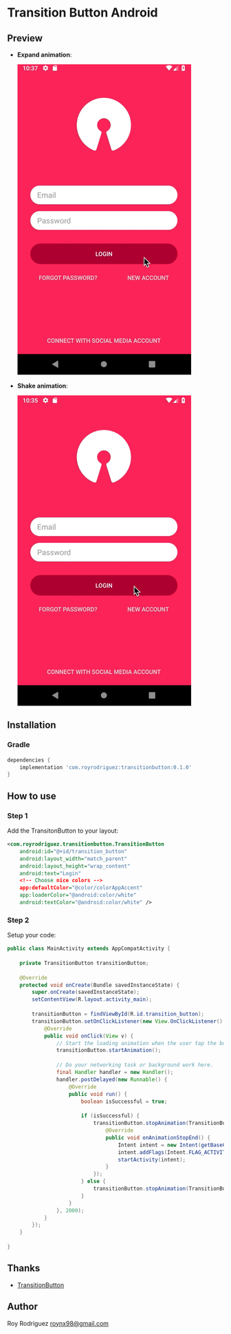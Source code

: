 # Transition Button Android

## Preview
- **Expand animation**:

	![](expand.gif)

- **Shake animation**:
  
  ![](shake.gif)
  
  
  
## Installation
### Gradle
```groovy
dependencies {
	implementation 'com.royrodriguez:transitionbutton:0.1.0'
}
```

## How to use
### Step 1
Add the TransitonButton to your layout:

```xml
<com.royrodriguez.transitionbutton.TransitionButton
 	android:id="@+id/transition_button"
	android:layout_width="match_parent"
	android:layout_height="wrap_content"
	android:text="Login"
	<!-- Choose nice colors -->
	app:defaultColor="@color/colorAppAccent"
	app:loaderColor="@android:color/white"
	android:textColor="@android:color/white" />
```

### Step 2
Setup your code:

```java
public class MainActivity extends AppCompatActivity {

    private TransitionButton transitionButton;

    @Override
    protected void onCreate(Bundle savedInstanceState) {
        super.onCreate(savedInstanceState);
        setContentView(R.layout.activity_main);
	
        transitionButton = findViewById(R.id.transition_button);
        transitionButton.setOnClickListener(new View.OnClickListener() {
            @Override
            public void onClick(View v) {
                // Start the loading animation when the user tap the button
                transitionButton.startAnimation();

                // Do your networking task or background work here.
                final Handler handler = new Handler();
                handler.postDelayed(new Runnable() {
                    @Override
                    public void run() {
                        boolean isSuccessful = true;
                        
                        if (isSuccessful) {
                            transitionButton.stopAnimation(TransitionButton.StopAnimationStyle.EXPAND, new TransitionButton.OnAnimationStopEndListener() {
                                @Override
                                public void onAnimationStopEnd() {
                                    Intent intent = new Intent(getBaseContext(), NewActivity.class);
                                    intent.addFlags(Intent.FLAG_ACTIVITY_NO_ANIMATION);
                                    startActivity(intent);
                                }
                            });
                        } else {
                            transitionButton.stopAnimation(TransitionButton.StopAnimationStyle.SHAKE, null);
                        }
                    }
                }, 2000);
            }
        });
    }

}
```

## Thanks

- [TransitionButton](https://github.com/AladinWay/TransitionButton)

## Author
Roy Rodriguez [roynx98@gmail.com](roynx98@gmail.com)
